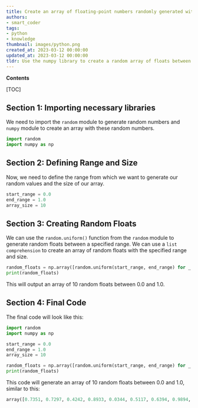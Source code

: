 ```yaml
---
title: Create an array of floating-point numbers randomly generated within a specified range
authors:
- smart_coder
tags:
- python
- knowledge
thumbnail: images/python.png
created_at: 2023-03-12 00:00:00
updated_at: 2023-03-12 00:00:00
tldr: Use the numpy library to create a random array of floats between a specified range.
---
```


**Contents**

[TOC]

## Section 1: Importing necessary libraries

We need to import the `random` module to generate random numbers and `numpy` module to create an array with these random numbers.

```python
import random
import numpy as np
```

## Section 2: Defining Range and Size

Now, we need to define the range from which we want to generate our random values and the size of our array.

```python
start_range = 0.0
end_range = 1.0
array_size = 10
```

## Section 3: Creating Random Floats

We can use the `random.uniform()` function from the `random` module to generate random floats between a specified range. We can use a `list comprehension` to create an array of random floats with the specified range and size.

```python
random_floats = np.array([random.uniform(start_range, end_range) for _ in range(array_size)])
print(random_floats)
```

This will output an array of 10 random floats between 0.0 and 1.0.

## Section 4: Final Code

The final code will look like this:

```python
import random
import numpy as np

start_range = 0.0
end_range = 1.0
array_size = 10

random_floats = np.array([random.uniform(start_range, end_range) for _ in range(array_size)])
print(random_floats)
``` 

This code will generate an array of 10 random floats between 0.0 and 1.0, similar to this:

```python
array([0.7351, 0.7297, 0.4242, 0.8933, 0.0344, 0.5117, 0.6394, 0.9894, 0.3911, 0.6377])
```
